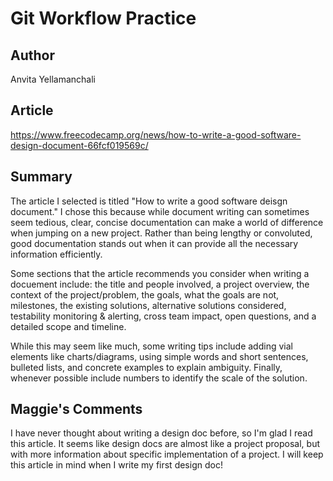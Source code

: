 # Git Workflow Practice

## Author
Anvita Yellamanchali

## Article
https://www.freecodecamp.org/news/how-to-write-a-good-software-design-document-66fcf019569c/

## Summary
The article I selected is titled "How to write a good software deisgn document." I chose this because while document writing can sometimes seem tedious, clear, concise documentation can make a world of difference when jumping on a new project. Rather than being lengthy or convoluted, good documentation stands out when it can provide all the necessary information efficiently. 

Some sections that the article recommends you consider when writing a docuement include: the title and people involved, a project overview, the context of the project/problem, the goals, what the goals are not, milestones, the existing solutions, alternative solutions considered, testability monitoring & alerting, cross team impact, open questions, and a detailed scope and timeline. 

While this may seem like much, some writing tips include adding vial elements like charts/diagrams, using simple words and short sentences, bulleted lists, and concrete examples to explain ambiguity. Finally, whenever possible include numbers to identify the scale of the solution.

## Maggie's Comments
I have never thought about writing a design doc before, so I'm glad I read this article. It seems like design docs are almost like a project proposal, but with more information about specific implementation of a project. I will keep this article in mind when I write my first design doc!
